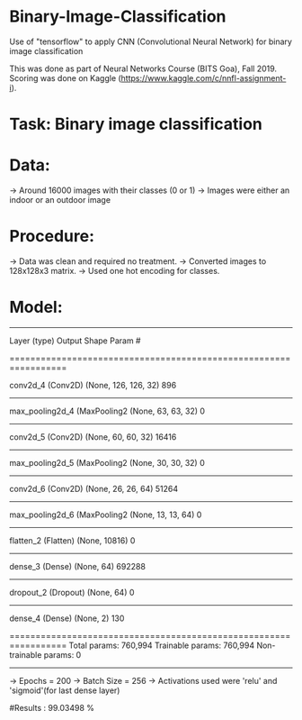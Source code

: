 # Binary-Image-Classification
Use of "tensorflow" to apply CNN (Convolutional Neural Network) for binary image classification

This was done as part of Neural Networks Course (BITS Goa), Fall 2019. Scoring was done on Kaggle 
(https://www.kaggle.com/c/nnfl-assignment-i).

# Task: Binary image classification

# Data: 
-> Around 16000 images with their classes (0 or 1)
-> Images were either an indoor or an outdoor image

# Procedure:
-> Data was clean and required no treatment.
-> Converted images to 128x128x3 matrix.
-> Used one hot encoding for classes.

# Model:
_________________________________________________________________
Layer (type)                 Output Shape              Param #   

=================================================================

conv2d_4 (Conv2D)            (None, 126, 126, 32)      896       
_________________________________________________________________
max_pooling2d_4 (MaxPooling2 (None, 63, 63, 32)        0         
_________________________________________________________________
conv2d_5 (Conv2D)            (None, 60, 60, 32)        16416     
_________________________________________________________________
max_pooling2d_5 (MaxPooling2 (None, 30, 30, 32)        0         
_________________________________________________________________
conv2d_6 (Conv2D)            (None, 26, 26, 64)        51264     
_________________________________________________________________
max_pooling2d_6 (MaxPooling2 (None, 13, 13, 64)        0         
_________________________________________________________________
flatten_2 (Flatten)          (None, 10816)             0         
_________________________________________________________________
dense_3 (Dense)              (None, 64)                692288    
_________________________________________________________________
dropout_2 (Dropout)          (None, 64)                0         
_________________________________________________________________
dense_4 (Dense)              (None, 2)                 130

=================================================================
Total params: 760,994
Trainable params: 760,994
Non-trainable params: 0
_________________________________________________________________


-> Epochs = 200
-> Batch Size = 256
-> Activations used were 'relu' and 'sigmoid'(for last dense layer)

#Results : 99.03498 %
